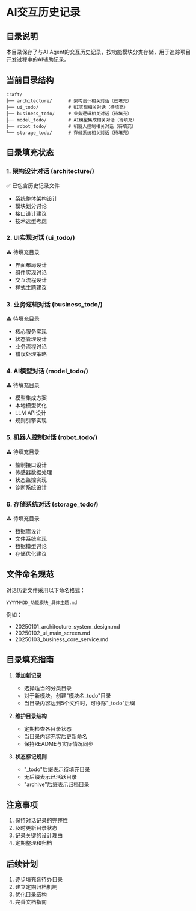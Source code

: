 # AI交互历史记录

## 目录说明
本目录保存了与AI Agent的交互历史记录，按功能模块分类存储，用于追踪项目开发过程中的AI辅助记录。

## 当前目录结构
```
craft/
├── architecture/      # 架构设计相关对话（已填充）
├── ui_todo/           # UI实现相关对话（待填充）
├── business_todo/     # 业务逻辑相关对话（待填充）
├── model_todo/        # AI模型集成相关对话（待填充）
├── robot_todo/        # 机器人控制相关对话（待填充）
└── storage_todo/      # 存储系统相关对话（待填充）
```

## 目录填充状态

### 1. 架构设计对话 (architecture/)
✅ 已包含历史记录文件
- 系统整体架构设计
- 模块划分讨论
- 接口设计建议
- 技术选型考虑

### 2. UI实现对话 (ui_todo/)
⚠️ 待填充目录
- 界面布局设计
- 组件实现讨论
- 交互流程设计
- 样式主题建议

### 3. 业务逻辑对话 (business_todo/)
⚠️ 待填充目录
- 核心服务实现
- 状态管理设计
- 业务流程讨论
- 错误处理策略

### 4. AI模型对话 (model_todo/)
⚠️ 待填充目录
- 模型集成方案
- 本地模型优化
- LLM API设计
- 规则引擎实现

### 5. 机器人控制对话 (robot_todo/)
⚠️ 待填充目录
- 控制接口设计
- 传感器数据处理
- 状态监控实现
- 诊断系统设计

### 6. 存储系统对话 (storage_todo/)
⚠️ 待填充目录
- 数据库设计
- 文件系统实现
- 数据模型讨论
- 存储优化建议

## 文件命名规范

对话历史文件采用以下命名格式：
```
YYYYMMDD_功能模块_具体主题.md
```

例如：
- 20250101_architecture_system_design.md
- 20250102_ui_main_screen.md
- 20250103_business_core_service.md

## 目录填充指南

1. **添加新记录**
   - 选择适当的分类目录
   - 对于新模块，创建"模块名_todo"目录
   - 当目录内容达到5个文件时，可移除"_todo"后缀

2. **维护目录结构**
   - 定期检查各目录状态
   - 当目录内容充实后更新命名
   - 保持README与实际情况同步

3. **状态标记规则**
   - "_todo"后缀表示待填充目录
   - 无后缀表示已活跃目录
   - "archive"后缀表示归档目录

## 注意事项

1. 保持对话记录的完整性
2. 及时更新目录状态
3. 记录关键的设计理由
4. 定期整理和归档

## 后续计划

1. 逐步填充各待办目录
2. 建立定期归档机制
3. 优化目录结构
4. 完善文档指南
